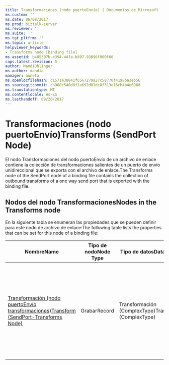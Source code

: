 ```yaml
---
title: Transformaciones (nodo puertoEnvío) | Documentos de Microsoft
ms.custom: ''
ms.date: 06/08/2017
ms.prod: biztalk-server
ms.reviewer: ''
ms.suite: ''
ms.tgt_pltfrm: ''
ms.topic: article
helpviewer_keywords:
- Transforms node [binding file]
ms.assetid: b405397b-e394-44fa-b507-93896f800f66
caps.latest.revision: 5
author: MandiOhlinger
ms.author: mandia
manager: anneta
ms.openlocfilehash: c1571a38841f6567279a27c58770f4198ba3eb56
ms.sourcegitcommit: cb908c540d8f1a692d01dc8f313e16cb4b4e696d
ms.translationtype: MT
ms.contentlocale: es-ES
ms.lasthandoff: 09/20/2017
---
```

# <a name="transforms-sendport-node"></a><span data-ttu-id="573aa-102">Transformaciones (nodo puertoEnvío)</span><span class="sxs-lookup"><span data-stu-id="573aa-102">Transforms (SendPort Node)</span></span>
<span data-ttu-id="573aa-103">El nodo Transformaciones del nodo puertoEnvío de un archivo de enlace contiene la colección de transformaciones salientes de un puerto de envío unidireccional que se exporta con el archivo de enlace.</span><span class="sxs-lookup"><span data-stu-id="573aa-103">The Transforms node of the SendPort node of a binding file contains the collection of outbound transforms of a one way send port that is exported with the binding file.</span></span>  
  
## <a name="nodes-in-the-transforms-node"></a><span data-ttu-id="573aa-104">Nodos del nodo Transformaciones</span><span class="sxs-lookup"><span data-stu-id="573aa-104">Nodes in the Transforms node</span></span>  
 <span data-ttu-id="573aa-105">En la siguiente tabla se enumeran las propiedades que se pueden definir para este nodo de archivo de enlace:</span><span class="sxs-lookup"><span data-stu-id="573aa-105">The following table lists the properties that can be set for this node of a binding file:</span></span>  
  
|<span data-ttu-id="573aa-106">**Nombre**</span><span class="sxs-lookup"><span data-stu-id="573aa-106">**Name**</span></span>|<span data-ttu-id="573aa-107">**Tipo de nodo**</span><span class="sxs-lookup"><span data-stu-id="573aa-107">**Node Type**</span></span>|<span data-ttu-id="573aa-108">**Tipo de datos**</span><span class="sxs-lookup"><span data-stu-id="573aa-108">**Data Type**</span></span>|<span data-ttu-id="573aa-109">**Description**</span><span class="sxs-lookup"><span data-stu-id="573aa-109">**Description**</span></span>|<span data-ttu-id="573aa-110">**Restricciones**</span><span class="sxs-lookup"><span data-stu-id="573aa-110">**Restrictions**</span></span>|<span data-ttu-id="573aa-111">**Comentarios**</span><span class="sxs-lookup"><span data-stu-id="573aa-111">**Comments**</span></span>|  
|--------------|-------------------|-------------------|---------------------|----------------------|------------------|  
|[<span data-ttu-id="573aa-112">Transformación (nodo puertoEnvío transformaciones)</span><span class="sxs-lookup"><span data-stu-id="573aa-112">Transform (SendPort-Transforms Node)</span></span>](../core/transform-sendport-transforms-node.md)|<span data-ttu-id="573aa-113">Grabar</span><span class="sxs-lookup"><span data-stu-id="573aa-113">Record</span></span>|<span data-ttu-id="573aa-114">Transformación (ComplexType)</span><span class="sxs-lookup"><span data-stu-id="573aa-114">Transform (ComplexType)</span></span>|<span data-ttu-id="573aa-115">Especifica un asignador de BizTalk Server, o una transformación, es decir, un elemento que representa la asignación entre un esquema de origen y uno de destino.</span><span class="sxs-lookup"><span data-stu-id="573aa-115">Specifies a BizTalk Server map, or transform, which is an item that represents the mapping between a source schema and destination schema.</span></span>|<span data-ttu-id="573aa-116">No requerido</span><span class="sxs-lookup"><span data-stu-id="573aa-116">Not required</span></span>|<span data-ttu-id="573aa-117">Valor predeterminado: ninguno</span><span class="sxs-lookup"><span data-stu-id="573aa-117">Default value: none</span></span>|